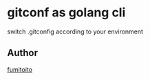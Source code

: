 gitconf as golang cli
====

switch .gitconfig according to your environment

## Author

[fumitoito](https://github.com/fumitoito)

